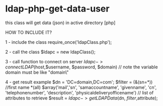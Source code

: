 # ldap-php-get-data-user
this class will get data (json) in active directory [php]

HOW TO INCLUDE IT?

1 - include the class 
require_once('ldapClass.php');

2 - call the class
$ldapc = new ldapClass();

3 - call function to connect on server
$ldapc->connectLDAP($host,$username, $password, $domain) // note the variable domain must be like "domain\\"

4 - get result
example $dn = 'DC=domain,DC=com'; $filter = (&(sn=*)) //first name *(all)
$array('mail','sn', 'samaccountname', 'givenname', 'cn', 'telephonenumber', 'description', 'physicaldeliveryofficename') // list of attributes to retrieve
$result = $ldapc->getLDAPData($dn, $filter,$attribute);

